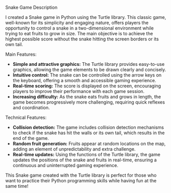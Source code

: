 Snake Game Description

I created a Snake game in Python using the Turtle library. This classic game, well-known for its simplicity and engaging nature, offers players the opportunity to control a snake in a two-dimensional environment while trying to eat fruits to grow in size. The main objective is to achieve the highest possible score without the snake hitting the screen borders or its own tail.

Main Features:
- **Simple and attractive graphics:** The Turtle library provides easy-to-use graphics, allowing the game elements to be drawn clearly and concisely.
- **Intuitive control:** The snake can be controlled using the arrow keys on the keyboard, offering a smooth and accessible gaming experience.
- **Real-time scoring:** The score is displayed on the screen, encouraging players to improve their performance with each game session.
- **Increasing difficulty:** As the snake eats fruits and grows in length, the game becomes progressively more challenging, requiring quick reflexes and coordination.

 Technical Features:
- **Collision detection:** The game includes collision detection mechanisms to check if the snake has hit the walls or its own tail, which results in the end of the game.
- **Random fruit generation:** Fruits appear at random locations on the map, adding an element of unpredictability and extra challenge.
- **Real-time updates:** Using the functions of the Turtle library, the game updates the positions of the snake and fruits in real-time, ensuring a continuous and uninterrupted gaming experience.

This Snake game created with the Turtle library is perfect for those who want to practice their Python programming skills while having fun at the same time!
